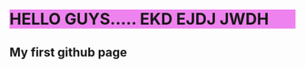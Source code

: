<html>
  <head>
    <title>Sample</title>
    </head>
  <body>
    <h1 style="background-color:violet;">HELLO GUYS..... EKD EJDJ JWDH</h1>
<h2>My first github page</h2>
    </body>
  <html>
